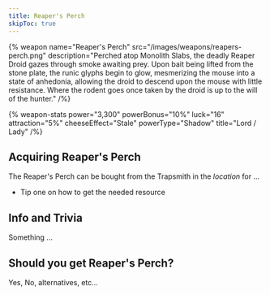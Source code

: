 ```yaml
---
title: Reaper's Perch
skipToc: true
---
```


{% weapon
 name="Reaper's Perch"
 src="/images/weapons/reapers-perch.png"
 description="Perched atop Monolith Slabs, the deadly Reaper Droid gazes through smoke awaiting prey. Upon bait being lifted from the stone plate, the runic glyphs begin to glow, mesmerizing the mouse into a state of anhedonia, allowing the droid to descend upon the mouse with little resistance. Where the rodent goes once taken by the droid is up to the will of the hunter."
/%}

{% weapon-stats
 power="3,300"
 powerBonus="10%"
 luck="16"
 attraction="5%"
 cheeseEffect="Stale"
 powerType="Shadow"
 title="Lord / Lady"
/%}

## Acquiring Reaper's Perch

The Reaper's Perch can be bought from the Trapsmith in the *location* for ...

- Tip one on how to get the needed resource

## Info and Trivia

Something ...

## Should you get Reaper's Perch?

Yes, No, alternatives, etc...
